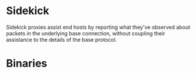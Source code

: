 # Sidekick

Sidekick proxies assist end hosts by reporting what they've observed about
packets in the underlying base connection, without coupling their assistance
to the details of the base protocol.

# Binaries


